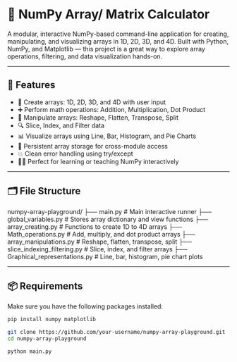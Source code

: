 # 🧠 NumPy Array/ Matrix Calculator

A modular, interactive NumPy-based command-line application for creating, manipulating, and visualizing arrays in 1D, 2D, 3D, and 4D. Built with Python, NumPy, and Matplotlib — this project is a great way to explore array operations, filtering, and data visualization hands-on.

---

## 🚀 Features

- 📐 Create arrays: 1D, 2D, 3D, and 4D with user input  
- ➕ Perform math operations: Addition, Multiplication, Dot Product  
- 🔧 Manipulate arrays: Reshape, Flatten, Transpose, Split  
- 🔍 Slice, Index, and Filter data  
- 📊 Visualize arrays using Line, Bar, Histogram, and Pie Charts  
- 🔁 Persistent array storage for cross-module access  
- 💥 Clean error handling using try/except  
- 🧑‍💻 Perfect for learning or teaching NumPy interactively  

---

## 🗂️ File Structure

numpy-array-playground/
├── main.py # Main interactive runner
├── global_variables.py # Stores array dictionary and view functions
├── array_creating.py # Functions to create 1D to 4D arrays
├── Math_operations.py # Add, multiply, and dot product arrays
├── array_manipulations.py # Reshape, flatten, transpose, split
├── slice_indexing_filtering.py # Slice, index, and filter arrays
├── Graphical_representations.py # Line, bar, histogram, pie chart plots


---

## 📦 Requirements

Make sure you have the following packages installed:

```bash 
pip install numpy matplotlib

git clone https://github.com/your-username/numpy-array-playground.git
cd numpy-array-playground

python main.py





